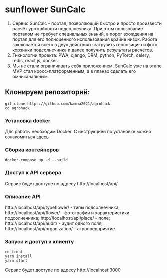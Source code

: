 # sunflower SunCalc
1. Сервис SunCalc - портал, позволяющий быстро и просто произвести расчёт урожайности подсолнечника. При этом пользование порталом не требует специальных знаний, а порог вхождения на портал для его полноценного использования крайне низок. Работа заключается всего в двух действиях: загрузить геопозицию и фото корзинки подсолнечника и далее получить результаты расчётов.
2. Тнхнологии проекта: PWA, django, DRM, python, PyTorch, celery, redis, react js, docker.
3. Мы не стали ограничивать себя приложением. SunCalc уже на этапе MVP стал кросс-платформенным, а в планах сделать его омниканальным. 

## Клонируем репозиторий:
~~~  
git clone https://github.com/kamna2021/agrohack 
cd agrohack
~~~

### Установка docker

Для работы необходим Docker. С инструкцией по установке можно ознакомиться <a target='_blank' href='https://docs.docker.com/compose/install/'>здесь</a>

### Сборка контейнеров
~~~  
docker-compose up -d --build
~~~

### Доступ к API сервера

Сервис будет доступе по адресу http://localhost/api/

### Описание API
http://localhost/api/typeflower/ - типы подсолнечника;
http://localhost/api/flower/ - фотографии и характеристики подсолнечника;
http://localhost/api/place/ - поле;
http://localhost/api/audit/ - аудит одного поля;
http://localhost/api/organization/ - агропредприятие.

### Запуск и доступ к клиенту
~~~  
cd front
yarn install
yarn start
~~~
Сервис будет доступе по адресу http://localhost:3000

